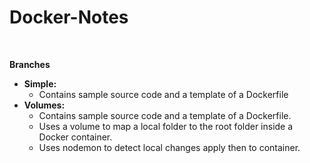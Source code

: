 # Docker-Notes

<br>

__Branches__

- __Simple:__
  - Contains sample source code and a template of a Dockerfile
- __Volumes:__
  - Contains sample source code and a template of a Dockerfile.
  - Uses a volume to map a local folder to the root folder inside a Docker container.
  - Uses nodemon to detect local changes apply then to container.
